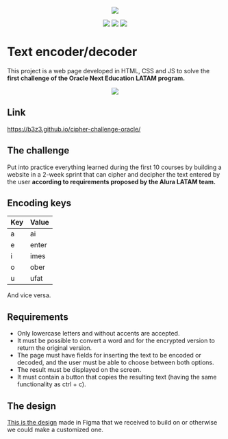 <p align="center">
  <img src="https://svgshare.com/i/gN8.svg" />
</p>

<p align="center"><img src="https://img.shields.io/badge/html5-%23E34F26.svg?style=for-the-badge&logo=html5&logoColor=white" />
<img src="https://img.shields.io/badge/css3-%231572B6.svg?style=for-the-badge&logo=css3&logoColor=white" />
<img src="https://img.shields.io/badge/javascript-%23323330.svg?style=for-the-badge&logo=javascript&logoColor=%23F7DF1E" /></p>

# Text encoder/decoder

This project is a web page developed in HTML, CSS and JS to solve the **first challenge of the Oracle Next Education LATAM program.**
<p align="center"><img src="https://i.imgur.com/3r17O59.gif" /></p>

## Link
https://b3z3.github.io/cipher-challenge-oracle/

## The challenge

Put into practice everything learned during the first 10 courses by building a website in a 2-week sprint that can cipher and decipher the text entered by the user **according to requirements proposed by the Alura LATAM team.**

## Encoding keys

| Key           | Value                                                                |
| ----------------- | ------------------------------------------------------------------ |
| a |ai|
| e |enter|
| i |imes|
| o |ober|
| u |ufat|

And vice versa.

## Requirements

* Only lowercase letters and without accents are accepted.
* It must be possible to convert a word and for the encrypted version to return the original version.
* The page must have fields for inserting the text to be encoded or decoded, and the user must be able to choose between both options.
* The result must be displayed on the screen.
* It must contain a button that copies the resulting text (having the same functionality as ctrl + c).


## The design
[This is the design](https://www.figma.com/file/trP3p5nEh7XUyB3n2bomjP/Alura-Challenge---Desaf%C3%ADo-1---L%C3%B3gica?node-id=0%3A1) made in Figma that we received to build on or otherwise we could make a customized one.
